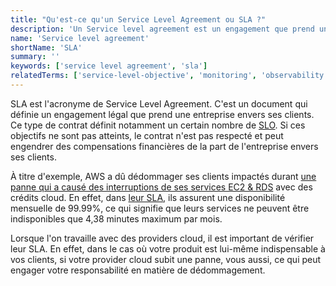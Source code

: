 ```yaml
---
title: "Qu'est-ce qu'un Service Level Agreement ou SLA ?"
description: 'Un Service level agreement est un engagement que prend une entreprise envers ses clients en terme de qualité de service.'
name: 'Service level agreement'
shortName: 'SLA'
summary: ''
keywords: ['service level agreement', 'sla']
relatedTerms: ['service-level-objective', 'monitoring', 'observability']
---
```


SLA est l'acronyme de Service Level Agreement. C'est un document qui définie un engagement légal que prend une entreprise envers ses clients. Ce type de contrat définit notamment un certain nombre de [SLO](#service-level-objective "Qu'est-ce qu'un Service level objective ?"). Si ces objectifs ne sont pas atteints, le contrat n'est pas respecté et peut engendrer des compensations financières de la part de l'entreprise envers ses clients.

À titre d'exemple, AWS a dû dédommager ses clients impactés durant [une panne qui a causé des interruptions de ses services EC2 & RDS](https://aws.amazon.com/message/65648/) avec des crédits cloud. En effet, dans [leur SLA](https://aws.amazon.com/compute/sla/), ils assurent une disponibilité mensuelle de 99.99%, ce qui signifie que leurs services ne peuvent être indisponibles que 4,38 minutes maximum par mois.

Lorsque l'on travaille avec des providers cloud, il est important de vérifier leur SLA. En effet, dans le cas où votre produit est lui-même indispensable à vos clients, si votre provider cloud subit une panne, vous aussi, ce qui peut engager votre responsabilité en matière de dédommagement.

